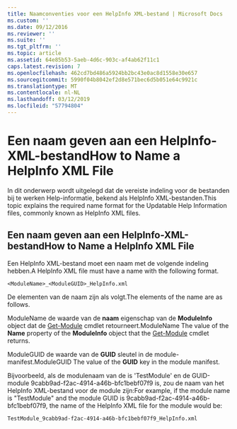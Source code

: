 ```yaml
---
title: Naamconventies voor een HelpInfo XML-bestand | Microsoft Docs
ms.custom: ''
ms.date: 09/12/2016
ms.reviewer: ''
ms.suite: ''
ms.tgt_pltfrm: ''
ms.topic: article
ms.assetid: 64e85b53-5aeb-4d6c-903c-af4ab62f11c1
caps.latest.revision: 7
ms.openlocfilehash: 462cd7bd486a5924bb2bc43e0ac8d1558e30e657
ms.sourcegitcommit: 5990f04b8042ef2d8e571bec6d5b051e64c9921c
ms.translationtype: MT
ms.contentlocale: nl-NL
ms.lasthandoff: 03/12/2019
ms.locfileid: "57794804"
---
```

# <a name="how-to-name-a-helpinfo-xml-file"></a><span data-ttu-id="afab4-102">Een naam geven aan een HelpInfo-XML-bestand</span><span class="sxs-lookup"><span data-stu-id="afab4-102">How to Name a HelpInfo XML File</span></span>

<span data-ttu-id="afab4-103">In dit onderwerp wordt uitgelegd dat de vereiste indeling voor de bestanden bij te werken Help-informatie, bekend als HelpInfo XML-bestanden.</span><span class="sxs-lookup"><span data-stu-id="afab4-103">This topic explains the required name format for the Updatable Help Information files, commonly known as HelpInfo XML files.</span></span>

## <a name="how-to-name-a-helpinfo-xml-file"></a><span data-ttu-id="afab4-104">Een naam geven aan een HelpInfo-XML-bestand</span><span class="sxs-lookup"><span data-stu-id="afab4-104">How to Name a HelpInfo XML File</span></span>

<span data-ttu-id="afab4-105">Een HelpInfo XML-bestand moet een naam met de volgende indeling hebben.</span><span class="sxs-lookup"><span data-stu-id="afab4-105">A HelpInfo XML file must have a name with the following format.</span></span>

`<ModuleName>_<ModuleGUID>_HelpInfo.xml`

<span data-ttu-id="afab4-106">De elementen van de naam zijn als volgt.</span><span class="sxs-lookup"><span data-stu-id="afab4-106">The elements of the name are as follows.</span></span>

<span data-ttu-id="afab4-107">ModuleName de waarde van de **naam** eigenschap van de **ModuleInfo** object dat de [Get-Module](/powershell/module/Microsoft.PowerShell.Core/Get-Module) cmdlet retourneert.</span><span class="sxs-lookup"><span data-stu-id="afab4-107">ModuleName The value of the **Name** property of the **ModuleInfo** object that the [Get-Module](/powershell/module/Microsoft.PowerShell.Core/Get-Module) cmdlet returns.</span></span>

<span data-ttu-id="afab4-108">ModuleGUID de waarde van de **GUID** sleutel in de module-manifest.</span><span class="sxs-lookup"><span data-stu-id="afab4-108">ModuleGUID The value of the **GUID** key in the module manifest.</span></span>

<span data-ttu-id="afab4-109">Bijvoorbeeld, als de modulenaam van de is 'TestModule' en de GUID-module 9cabb9ad-f2ac-4914-a46b-bfc1bebf07f9 is, zou de naam van het HelpInfo XML-bestand voor de module zijn:</span><span class="sxs-lookup"><span data-stu-id="afab4-109">For example, if the module name is "TestModule" and the module GUID is 9cabb9ad-f2ac-4914-a46b-bfc1bebf07f9, the name of the HelpInfo XML file for the module would be:</span></span>

`TestModule_9cabb9ad-f2ac-4914-a46b-bfc1bebf07f9_HelpInfo.xml`
